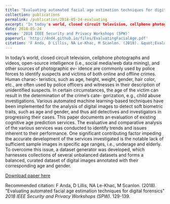 ```yaml
---
title: "Evaluating automated facial age estimation techniques for digital forensics"
collection: publications
permalink: /publication/2018-05-24-evaluating
excerpt: 'In today's world, closed circuit television, cellphone photographs and videos, open-source intelligence (i.e., social media/web data mining), and other sources of photographic evidence are commonly used by police forces to identify suspects and victims of both online and offline crimes. Human characteristics, such as age, height, weight, gender, hair color, etc., are often used by police officers and witnesses in their description of unidentified suspects.'
date: 2018-05-24
venue: '2018 IEEE Security and Privacy Workshops (SPW)'
paperurl: 'http://4nd4.github.io/files/EvaluatingFacialAge.pdf'
citation: 'F Anda, D Lillis, NA Le-Khac, M Scanlon. (2018). &quot;Evaluating automated facial age estimation techniques for digital forensics.&quot; <i>2018 IEEE Security and Privacy Workshops (SPW)</i>. 129-139.'
---
```


In today’s world, closed circuit television, cellphone photographs and videos, open-source intelligence (i.e., social media/web data mining), and other sources of photographic ev- idence are commonly used by police forces to identify suspects and victims of both online and offline crimes. Human charac- teristics, such as age, height, weight, gender, hair color, etc., are often used by police officers and witnesses in their description of unidentified suspects. In certain circumstances, the age of the victim can result in the determination of the crime’s cate- gorization, e.g., child abuse investigations. Various automated machine learning-based techniques have been implemented for the analysis of digital images to detect soft biometric traits, such as age and gender, and thus aid detectives and investigators in progressing their cases. This paper documents an evaluation of existing cognitive age prediction services. The evaluative and comparative analysis of the various services was conducted to identify trends and issues inherent to their performance. One significant contributing factor impeding the accurate development of the services investigated is the notable lack of sufficient sample images in specific age ranges, i.e., underage and elderly. To overcome this issue, a dataset generator was developed, which harnesses collections of several unbalanced datasets and forms a balanced, curated dataset of digital images annotated with their corresponding age and gender.

[Download paper here](http://4nd4.github.io/files/EvaluatingFacialAge.pdf)

Recommended citation: F Anda, D Lillis, NA Le-Khac, M Scanlon. (2018). "Evaluating automated facial age estimation techniques for digital forensics" <i>2018 IEEE Security and Privacy Workshops (SPW)</i>. 129-139.
